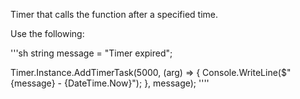Timer that calls the function after a specified time.

Use the following:

'''sh
string message = "Timer expired";

Timer.Instance.AddTimerTask(5000, (arg) => {
    Console.WriteLine($"{message} - {DateTime.Now}");
}, message);
''''
